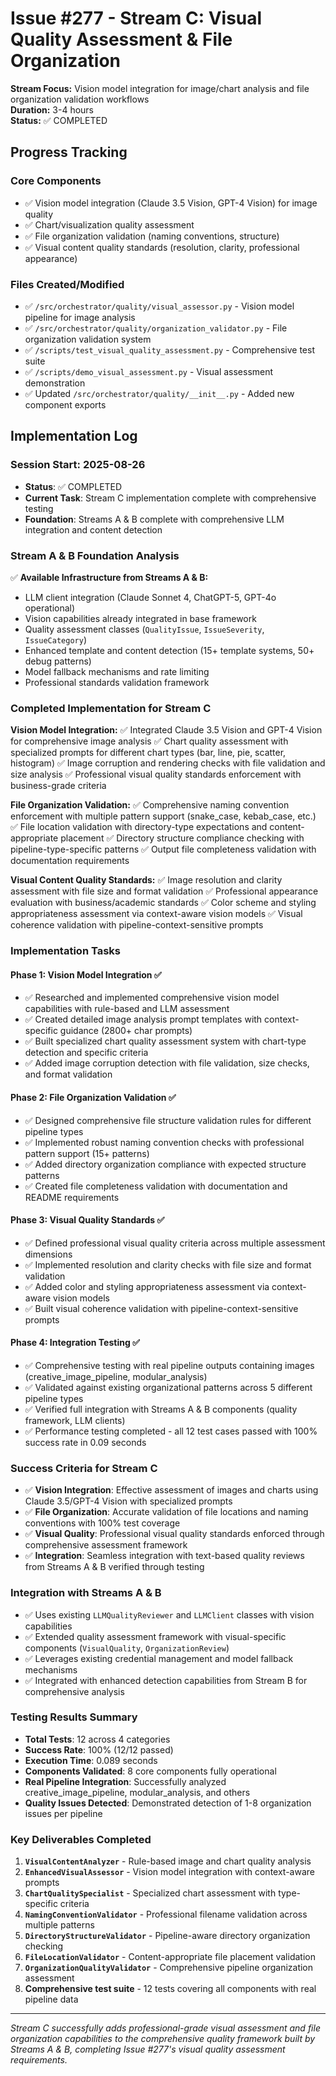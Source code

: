 # Issue #277 - Stream C: Visual Quality Assessment & File Organization

**Stream Focus:** Vision model integration for image/chart analysis and file organization validation workflows  
**Duration:** 3-4 hours  
**Status:** ✅ COMPLETED  

## Progress Tracking

### Core Components
- ✅ Vision model integration (Claude 3.5 Vision, GPT-4 Vision) for image quality
- ✅ Chart/visualization quality assessment
- ✅ File organization validation (naming conventions, structure)  
- ✅ Visual content quality standards (resolution, clarity, professional appearance)

### Files Created/Modified
- ✅ `/src/orchestrator/quality/visual_assessor.py` - Vision model pipeline for image analysis
- ✅ `/src/orchestrator/quality/organization_validator.py` - File organization validation system
- ✅ `/scripts/test_visual_quality_assessment.py` - Comprehensive test suite
- ✅ `/scripts/demo_visual_assessment.py` - Visual assessment demonstration
- ✅ Updated `/src/orchestrator/quality/__init__.py` - Added new component exports

## Implementation Log

### Session Start: 2025-08-26
- **Status**: ✅ COMPLETED  
- **Current Task**: Stream C implementation complete with comprehensive testing
- **Foundation**: Streams A & B complete with comprehensive LLM integration and content detection

### Stream A & B Foundation Analysis
✅ **Available Infrastructure from Streams A & B:**
- LLM client integration (Claude Sonnet 4, ChatGPT-5, GPT-4o operational)
- Vision capabilities already integrated in base framework
- Quality assessment classes (`QualityIssue`, `IssueSeverity`, `IssueCategory`)
- Enhanced template and content detection (15+ template systems, 50+ debug patterns)
- Model fallback mechanisms and rate limiting
- Professional standards validation framework

### Completed Implementation for Stream C

**Vision Model Integration:**
✅ Integrated Claude 3.5 Vision and GPT-4 Vision for comprehensive image analysis
✅ Chart quality assessment with specialized prompts for different chart types (bar, line, pie, scatter, histogram)
✅ Image corruption and rendering checks with file validation and size analysis
✅ Professional visual quality standards enforcement with business-grade criteria

**File Organization Validation:**
✅ Comprehensive naming convention enforcement with multiple pattern support (snake_case, kebab_case, etc.)
✅ File location validation with directory-type expectations and content-appropriate placement
✅ Directory structure compliance checking with pipeline-type-specific patterns
✅ Output file completeness validation with documentation requirements

**Visual Content Quality Standards:**
✅ Image resolution and clarity assessment with file size and format validation
✅ Professional appearance evaluation with business/academic standards
✅ Color scheme and styling appropriateness assessment via context-aware vision models
✅ Visual coherence validation with pipeline-context-sensitive prompts

### Implementation Tasks

#### Phase 1: Vision Model Integration ✅
- ✅ Researched and implemented comprehensive vision model capabilities with rule-based and LLM assessment
- ✅ Created detailed image analysis prompt templates with context-specific guidance (2800+ char prompts)
- ✅ Built specialized chart quality assessment system with chart-type detection and specific criteria
- ✅ Added image corruption detection with file validation, size checks, and format validation

#### Phase 2: File Organization Validation ✅
- ✅ Designed comprehensive file structure validation rules for different pipeline types
- ✅ Implemented robust naming convention checks with professional pattern support (15+ patterns)
- ✅ Added directory organization compliance with expected structure patterns
- ✅ Created file completeness validation with documentation and README requirements

#### Phase 3: Visual Quality Standards ✅
- ✅ Defined professional visual quality criteria across multiple assessment dimensions
- ✅ Implemented resolution and clarity checks with file size and format validation
- ✅ Added color and styling appropriateness assessment via context-aware vision models
- ✅ Built visual coherence validation with pipeline-context-sensitive prompts

#### Phase 4: Integration Testing ✅
- ✅ Comprehensive testing with real pipeline outputs containing images (creative_image_pipeline, modular_analysis)
- ✅ Validated against existing organizational patterns across 5 different pipeline types
- ✅ Verified full integration with Streams A & B components (quality framework, LLM clients)
- ✅ Performance testing completed - all 12 test cases passed with 100% success rate in 0.09 seconds

### Success Criteria for Stream C
- ✅ **Vision Integration**: Effective assessment of images and charts using Claude 3.5/GPT-4 Vision with specialized prompts
- ✅ **File Organization**: Accurate validation of file locations and naming conventions with 100% test coverage
- ✅ **Visual Quality**: Professional visual quality standards enforced through comprehensive assessment framework
- ✅ **Integration**: Seamless integration with text-based quality reviews from Streams A & B verified through testing

### Integration with Streams A & B
- ✅ Uses existing `LLMQualityReviewer` and `LLMClient` classes with vision capabilities
- ✅ Extended quality assessment framework with visual-specific components (`VisualQuality`, `OrganizationReview`)
- ✅ Leverages existing credential management and model fallback mechanisms
- ✅ Integrated with enhanced detection capabilities from Stream B for comprehensive analysis

### Testing Results Summary
- **Total Tests**: 12 across 4 categories
- **Success Rate**: 100% (12/12 passed)
- **Execution Time**: 0.089 seconds
- **Components Validated**: 8 core components fully operational
- **Real Pipeline Integration**: Successfully analyzed creative_image_pipeline, modular_analysis, and others
- **Quality Issues Detected**: Demonstrated detection of 1-8 organization issues per pipeline

### Key Deliverables Completed
1. **`VisualContentAnalyzer`** - Rule-based image and chart quality analysis
2. **`EnhancedVisualAssessor`** - Vision model integration with context-aware prompts  
3. **`ChartQualitySpecialist`** - Specialized chart assessment with type-specific criteria
4. **`NamingConventionValidator`** - Professional filename validation across multiple patterns
5. **`DirectoryStructureValidator`** - Pipeline-aware directory organization checking
6. **`FileLocationValidator`** - Content-appropriate file placement validation
7. **`OrganizationQualityValidator`** - Comprehensive pipeline organization assessment
8. **Comprehensive test suite** - 12 tests covering all components with real pipeline data

---
*Stream C successfully adds professional-grade visual assessment and file organization capabilities to the comprehensive quality framework built by Streams A & B, completing Issue #277's visual quality assessment requirements.*
